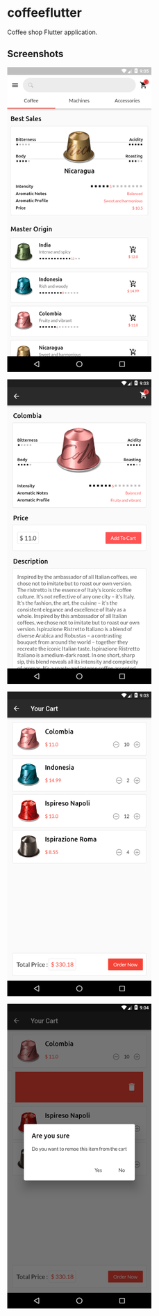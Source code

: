 # coffeeflutter

Coffee shop Flutter application.

## Screenshots

![GitHub Logo](/screenshots/001.png)

![GitHub Logo](/screenshots/002.png)

![GitHub Logo](/screenshots/003.png)

![GitHub Logo](/screenshots/004.png)

